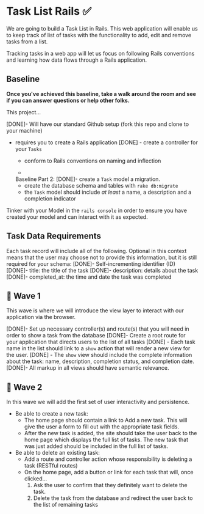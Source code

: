 # Task List Rails ✅
We are going to build a Task List in Rails. This web application will enable us to keep track of list of tasks with the functionality to add, edit and remove tasks from a list.

Tracking tasks in a web app will let us focus on following Rails conventions and learning how data flows through a Rails application.

## Baseline
**Once you've achieved this baseline, take a walk around the room and see if you can answer questions or help other folks.**

This project...

[DONE]- Will have our standard Github setup (fork this repo and clone to your machine)
- requires you to create a Rails application
[DONE]  - create a controller for your `Tasks`
  - conform to Rails conventions on naming and inflection

  -
  Baseline Part 2:
  [DONE]- create a `Task` model a migration.
    - create the database schema and tables with `rake db:migrate`
    - the `Task` model should include _at least_ a name, a description and a completion indicator

Tinker with your Model in the `rails console` in order to ensure you have created your model and can interact with it as expected.

## Task Data Requirements

Each task record will include all of the following. Optional in this context means that the user may choose not to provide this information, but it is still required for your schema:
[DONE]- Self-incrementing identifier (ID)
[DONE]- title: the title of the task
[DONE]- description: details about the task
[DONE]- completed_at: the time and date the task was completed

## 🌊 Wave 1
This wave is where we will introduce the view layer to interact with our application via the browser.

[DONE]- Set up necessary controller(s) and route(s) that you will need in order to show a task from the database
[DONE]- Create a root route for your application that directs users to the list of all tasks
[DONE]  - Each task name in the list should link to a `show` action that will render a new view for the user.
[DONE]  - The `show` view should include the complete information about the task: name, description, completion status, and completion date.
[DONE]- All markup in all views should have semantic relevance.


## 🌊 Wave 2
In this wave we will add the first set of user interactivity and persistence.

- Be able to create a new task:
  - The home page should contain a link to Add a new task. This will give the user a form to fill out with the appropriate task fields.
  - After the new task is added, the site should take the user back to the home page which displays the full list of tasks. The new task that was just added should be included in the full list of tasks.
- Be able to delete an existing task:
  - Add a route and controller action whose responsibility is deleting a task (RESTful routes)
  - On the home page, add a button or link for each task that will, once clicked...
    1. Ask the user to confirm that they definitely want to delete the task.
    1. Delete the task from the database and redirect the user back to the list of remaining tasks

<!-- ## 🌊 Wave 3
In this wave we will extend the interactivity with users, allowing them to edit existing tasks in a couple of different ways. As always, follow _RESTful_ conventions when implementing these features.

- Add the ability for the user to mark a task complete
  - Add a button to the list of tasks on the home page that, when clicked, will mark a task complete.
  - Update the database with the task's completed date
- Add the ability for the user to edit a task's details.
  - Add an `edit` action that renders a form allowing the user to update all the fields of a task.
  - Submitting the form from the `edit` action should _update_ the existing task; not create a new one.
    - Research: ActiveRecord's `update` method.
  - Link to the `edit` action from the task's `show` page.
  - DRY up your code by reusing the view code from the `new` functionality
    - Hint: Rendering _partials_ in Rails. -->
